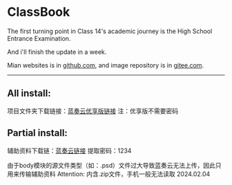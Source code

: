 # ClassBook
The first turning point in Class 14's academic journey is the High School Entrance Examination.

And i'll finish the update in a week.

Mian websites is in [github.com](https://github.com/lovcoxin/classbook), and image repository is in [gitee.com](https://gitee.com/lycolovcoxin/classbook).

---
## All install:
项目文件夹下载链接：[蓝奏云优享版链接](https://www.ilanzou.com/s/uWlIMaa)
注：优享版不需要密码
  
## Partial install:
辅助资料下载链：[蓝奏云链接](https://lovcoxin.lanzout.com/iOL0R1nooy3a)
提取密码：1234

由于body模块的源文件类型（如：.psd）文件过大导致蓝奏云无法上传，因此只用来传输辅助资料
Attention: 内含.zip文件，手机一般无法读取
2024.02.04


